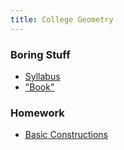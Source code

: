 ```yaml
---
title: College Geometry
---
```


### Boring Stuff

* [Syllabus](/pdf/classes/geom/geom-syllabus.pdf)
* ["Book"](/pages/geo-notes.html)

### Homework

* [Basic Constructions](/pdf/classes/geom/geom-a1-basic-constructions.pdf)

<!-- ### Constructions -->

<!-- * [Segment Copy](/pdf/classes/geom/sketch/segment-copy-construction.gsp) -->
<!-- * [Angle Copy](/pdf/classes/geom/sketch/angle-copy-construction.gsp) -->
